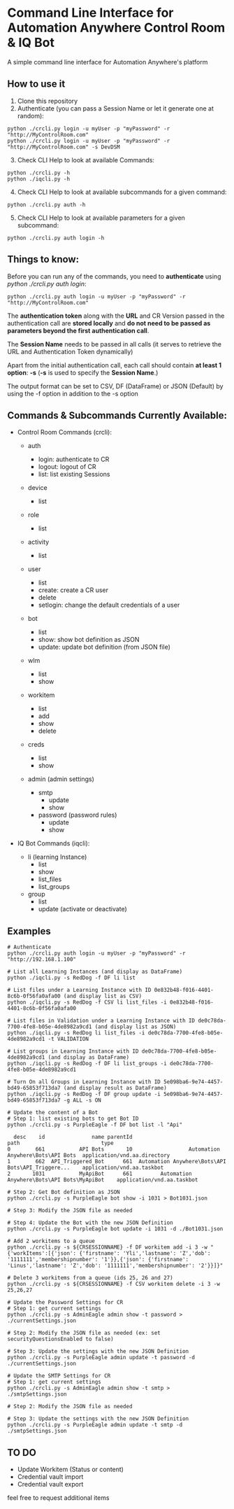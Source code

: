 # Command Line Interface for Automation Anywhere Control Room & IQ Bot
A simple command line interface for Automation Anywhere's platform

## How to use it

1. Clone this repository
2. Authenticate (you can pass a Session Name or let it generate one at random):

```
python ./crcli.py login -u myUser -p "myPassword" -r "http://MyControlRoom.com"
python ./crcli.py login -u myUser -p "myPassword" -r "http://MyControlRoom.com" -s DevDSM
```

3. Check CLI Help to look at available Commands:

```
python ./crcli.py -h
python ./iqcli.py -h
```

4. Check CLI Help to look at available subcommands for a given command:

```
python ./crcli.py auth -h
```

5. Check CLI Help to look at available parameters for a given subcommand:
```
python ./crcli.py auth login -h
```

## Things to know:

Before you can run any of the commands, you need to **authenticate** using *python ./crcli.py auth login*:

```
python ./crcli.py auth login -u myUser -p "myPassword" -r "http://MyControlRoom.com"
```

The **authentication token** along with the **URL** and CR Version passed in the authentication call are **stored locally** and **do not need to be passed as parameters beyond the first authentication call**.

The **Session Name** needs to be passed in all calls (it serves to retrieve the URL and Authentication Token dynamically)

Apart from the initial authentication call, each call should contain **at least 1 option**: **-s** (**-s** is used to specify the **Session Name**.)

The output format can be set to CSV, DF (DataFrame) or JSON (Default) by using the -f option in addition to the -s option


## Commands & Subcommands Currently Available:

* Control Room Commands (crcli):

  * auth
    * login: authenticate to CR
    * logout: logout of CR
    * list: list existing Sessions

  * device
    * list

  * role
    * list

  * activity
    * list

  * user
    * list
    * create: create a CR user
    * delete
    * setlogin: change the default credentials of a user

  * bot
    * list
    * show: show bot definition as JSON
    * update: update bot definition (from JSON file)

  * wlm
    * list
    * show

  * workitem
      * list
      * add
      * show
      * delete

  * creds
      * list
      * show

  * admin (admin settings)
    * smtp
      * update
      * show
    * password (password rules)
      * update
      * show   

* IQ Bot Commands (iqcli):
  * li (learning Instance)
    * list
    * show
    * list_files
    * list_groups
  * group
    * list
    * update (activate or deactivate)

## Examples
```
# Authenticate
python ./crcli.py auth login -u myUser -p "myPassword" -r "http://192.168.1.100"
```

```
# List all Learning Instances (and display as DataFrame)
python ./iqcli.py -s RedDog -f DF li list
```

```
# List files under a Learning Instance with ID 0e832b48-f016-4401-8c6b-0f56fa0afa00 (and display list as CSV)
python ./iqcli.py -s RedDog -f CSV li list_files -i 0e832b48-f016-4401-8c6b-0f56fa0afa00
```

```
# List files in Validation under a Learning Instance with ID de0c78da-7700-4fe8-b05e-4de8982a9cd1 (and display list as JSON)
python ./iqcli.py -s RedDog li list_files -i de0c78da-7700-4fe8-b05e-4de8982a9cd1 -t VALIDATION
```


```
# List groups in Learning Instance with ID de0c78da-7700-4fe8-b05e-4de8982a9cd1 (and display as DataFrame)
python ./iqcli.py -s RedDog -f DF li list_groups -i de0c78da-7700-4fe8-b05e-4de8982a9cd1
```

```
# Turn On all Groups in Learning Instance with ID 5e098ba6-9e74-4457-bd49-65853f713da7 (and display result as DataFrame)
python ./iqcli.py -s RedDog -f DF group update -i 5e098ba6-9e74-4457-bd49-65853f713da7 -g ALL -s ON
```

```
# Update the content of a Bot
# Step 1: list existing bots to get Bot ID
python ./crcli.py -s PurpleEagle -f DF bot list -l "Api"

  desc    id               name parentId                                               path                          type
0        661           API Bots       10                  Automation Anywhere\Bots\API Bots  application/vnd.aa.directory
1        662  API_Triggered_Bot      661  Automation Anywhere\Bots\API Bots\API_Triggere...    application/vnd.aa.taskbot
2       1031           MyApiBot      661         Automation Anywhere\Bots\API Bots\MyApiBot    application/vnd.aa.taskbot

# Step 2: Get Bot definition as JSON
python ./crcli.py -s PurpleEagle bot show -i 1031 > Bot1031.json

# Step 3: Modify the JSON file as needed

# Step 4: Update the Bot with the new JSON Definition
python ./crcli.py -s PurpleEagle bot update -i 1031 -d ./Bot1031.json
```

```
# Add 2 workitems to a queue
python ./crcli.py -s ${CRSESSIONNAME} -f DF workitem add -i 3 -w "{'workItems':[{'json': {'firstname': 'Yli','lastname': 'Z','dob': '1111111','membershipnumber': '1'}},{'json': {'firstname': 'Linus','lastname': 'Z','dob': '1111111','membershipnumber': '2'}}]}"
```

```
# Delete 3 workitems from a queue (ids 25, 26 and 27)
python ./crcli.py -s ${CRSESSIONNAME} -f CSV workitem delete -i 3 -w 25,26,27
```


```
# Update the Password Settings for CR
# Step 1: get current settings
python ./crcli.py -s AdminEagle admin show -t password > ./currentSettings.json

# Step 2: Modify the JSON file as needed (ex: set securityQuestionsEnabled to false)

# Step 3: Update the settings with the new JSON Definition
python ./crcli.py -s PurpleEagle admin update -t password -d ./currentSettings.json
```

```
# Update the SMTP Settings for CR
# Step 1: get current settings
python ./crcli.py -s AdminEagle admin show -t smtp > ./smtpSettings.json

# Step 2: Modify the JSON file as needed

# Step 3: Update the settings with the new JSON Definition
python ./crcli.py -s PurpleEagle admin update -t smtp -d ./smtpSettings.json
```


## TO DO

  * Update Workitem (Status or content)
  * Credential vault import
  * Credential vault export

feel free to request additional items
